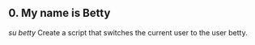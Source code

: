 ## 0. My name is Betty
*su betty* Create a script that switches the current user to the user betty.
